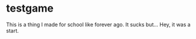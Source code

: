 # testgame
This is a thing I made for school like forever ago. It sucks but... Hey, it was a start.
